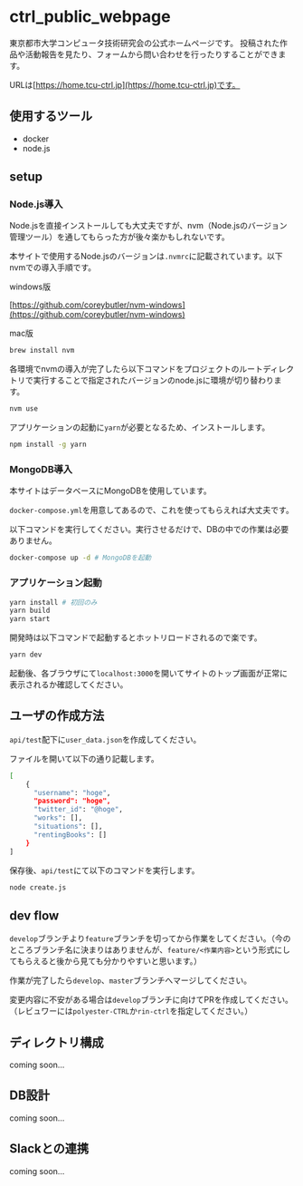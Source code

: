 # ctrl_public_webpage
東京都市大学コンピュータ技術研究会の公式ホームページです。
投稿された作品や活動報告を見たり、フォームから問い合わせを行ったりすることができます。

URLは[https://home.tcu-ctrl.jp](https://home.tcu-ctrl.jp)です。

## 使用するツール

- docker
- node.js

## setup

### Node.js導入

Node.jsを直接インストールしても大丈夫ですが、nvm（Node.jsのバージョン管理ツール）を通してもらった方が後々楽かもしれないです。

本サイトで使用するNode.jsのバージョンは`.nvmrc`に記載されています。以下nvmでの導入手順です。

windows版

[https://github.com/coreybutler/nvm-windows](https://github.com/coreybutler/nvm-windows)

mac版

```bash
brew install nvm
```

各環境でnvmの導入が完了したら以下コマンドをプロジェクトのルートディレクトリで実行することで指定されたバージョンのnode.jsに環境が切り替わります。

```bash
nvm use
```

アプリケーションの起動に`yarn`が必要となるため、インストールします。

```bash
npm install -g yarn
```

### MongoDB導入

本サイトはデータベースにMongoDBを使用しています。

`docker-compose.yml`を用意してあるので、これを使ってもらえれば大丈夫です。

以下コマンドを実行してください。実行させるだけで、DBの中での作業は必要ありません。

```bash
docker-compose up -d # MongoDBを起動
```

### アプリケーション起動

```bash
yarn install # 初回のみ
yarn build
yarn start
```

開発時は以下コマンドで起動するとホットリロードされるので楽です。

```bash
yarn dev
```

起動後、各ブラウザにて`localhost:3000`を開いてサイトのトップ画面が正常に表示されるか確認してください。

## ユーザの作成方法

`api/test`配下に`user_data.json`を作成してください。

ファイルを開いて以下の通り記載します。

```bash
[
    {
      "username": "hoge",
      "password": "hoge",
      "twitter_id": "@hoge",
      "works": [],
      "situations": [],
      "rentingBooks": []
    }
]
```

保存後、`api/test`にて以下のコマンドを実行します。

```bash
node create.js
```

## dev flow

`develop`ブランチより`feature`ブランチを切ってから作業をしてください。（今のところブランチ名に決まりはありませんが、`feature/<作業内容>`という形式にしてもらえると後から見ても分かりやすいと思います。）

作業が完了したら`develop`、`master`ブランチへマージしてください。

変更内容に不安がある場合は`develop`ブランチに向けてPRを作成してください。（レビュワーには`polyester-CTRL`か`rin-ctrl`を指定してください。）

## ディレクトリ構成

coming soon...

## DB設計

coming soon...

## Slackとの連携

coming soon...
